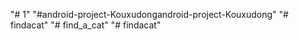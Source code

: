 "# 1" 
"#android-project-Kouxudongandroid-project-Kouxudong" 
"# findacat" 
"# find_a_cat" 
"# findacat" 
